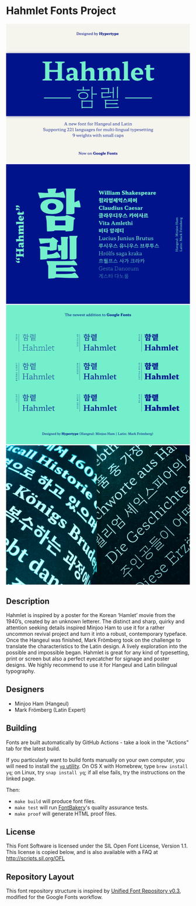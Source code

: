 # Hahmlet Fonts Project

![Hahmlet Fonts for Latin and Hangeul](documentation/Images/Promo%201/HT%20Hahmlet%20Twitter%202.png)
![Hahmlet Fonts for Latin and Hangeul](documentation/Images/Promo%201/HT%20Hahmlet%20Twitter%201.png)
![Hahmlet Fonts for Latin and Hangeul](documentation/Images/Promo%201/HT%20Hahmlet%20Twitter%203.png)
![Hahmlet Fonts for Latin and Hangeul](documentation/Images/Promo%201/HT%20Hahmlet%20Twitter%204.jpg)
## Description

Hahmlet is inspired by a poster for the Korean ‘Hamlet’ movie from the 1940’s, created by an unknown letterer. The distinct and sharp, quirky and attention seeking details inspired Minjoo Ham to use it for a rather uncommon revival project and turn it into a robust, contemporary typeface. Once the Hangeul was finished, Mark Frömberg took on the challenge to translate the characteristics to the Latin design. A lively exploration into the possible and impossible began. Hahmlet is great for any kind of typesetting, print or screen but also a perfect eyecatcher for signage and poster designs. We highly recommend to use it for Hangeul and Latin bilingual typography.

## Designers

* Minjoo Ham (Hangeul)
* Mark Frömberg (Latin Expert)

## Building

Fonts are built automatically by GitHub Actions - take a look in the "Actions" tab for the latest build.

If you particularly want to build fonts manually on your own computer, you will need to install the [`yq` utility](https://github.com/mikefarah/yq). On OS X with Homebrew, type `brew install yq`; on Linux, try `snap install yq`; if all else fails, try the instructions on the linked page.

Then:

* `make build` will produce font files.
* `make test` will run [FontBakery](https://github.com/googlefonts/fontbakery)'s quality assurance tests.
* `make proof` will generate HTML proof files.

## License

This Font Software is licensed under the SIL Open Font License, Version 1.1.
This license is copied below, and is also available with a FAQ at
http://scripts.sil.org/OFL

## Repository Layout

This font repository structure is inspired by [Unified Font Repository v0.3](https://github.com/unified-font-repository/Unified-Font-Repository), modified for the Google Fonts workflow.
